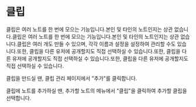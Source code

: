 # 클립

클립은 여러 노트를 한 번에 모으는 기능입니다.본인 및 타인의 노트인지는 상관 없습니다.클립은 여러 노트를 한 번에 모으는 기능입니다.본인 및 타인의 노트인지는 상관 없습니다.클립은 여러 개도 만들 수 있으며, 각각 이름과 설정을 설정하여 관리할 수도 있습니다.또한, 클립을 다른 유저에 공개할지도 직접 선택하실 수 있습니다.또한, 클립을 다른 유저에 공개할지도 직접 선택하실 수 있습니다.또한, 클립을 다른 유저에 공개할지도 직접 선택하실 수 있습니다.

클립을 만드실 땐, 클립 관리 페이지에서 "추가"를 클릭합니다.

클립에 노트를 추가하실 땐, 추가할 노트의 메뉴에서 "클립"을 클릭하여 추가할 클립을 선택합니다.
